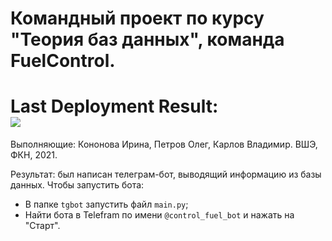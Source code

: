 # Командный проект по курсу "Теория баз данных", команда FuelControl.
# Last Deployment Result:<br><img src="https://github.com/necroshine0/database-theory-proj/workflows/CI/badge.svg?push"><br>
Выполняющие: Кононова Ирина, Петров Олег, Карлов Владимир. ВШЭ, ФКН, 2021.

Результат: был написан телеграм-бот, выводящий информацию из базы данных.
Чтобы запустить бота:
* В папке `tgbot` запустить файл `main.py`;
* Найти бота в Telefram по имени `@control_fuel_bot` и нажать на "Старт".
